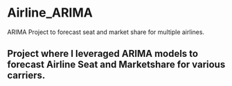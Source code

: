 # Airline_ARIMA
ARIMA Project to forecast seat and market share for multiple airlines.
## Project where I leveraged ARIMA models to forecast Airline Seat and Marketshare for various carriers.
